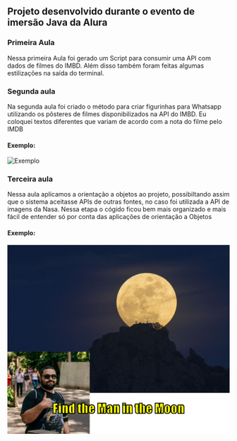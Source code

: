 ## Projeto desenvolvido durante o evento de imersão Java da Alura

### Primeira Aula
Nessa primeira Aula foi gerado um Script para consumir uma API com dados de filmes do IMBD. Além disso também foram feitas algumas estilizações na saída do terminal.

### Segunda aula
Na segunda aula foi criado o método para criar figurinhas para Whatsapp utilizando os pôsteres de filmes disponibilizados na API do IMBD.
Eu coloquei textos diferentes que variam de acordo com a nota do filme pelo IMDB

#### Exemplo:
![Exemplo](https://github.com/crisrodrigues95/assets/blob/main/work-sping-jpa/The%20Dark%20Knight.png)

### Terceira aula
Nessa aula aplicamos a orientação a objetos ao projeto, possibiltando assim que o sistema aceitasse APIs de outras fontes, no caso foi utilizada a API de imagens da Nasa. Nessa etapa o cógido ficou bem mais organizado e mais fácil de entender só por conta das aplicações de orientação a Objetos

#### Exemplo:
![Exemplo](https://github.com/crisrodrigues95/Api-stickers-filmes/blob/main/output/Find%20the%20Man%20in%20the%20Moon.png)
